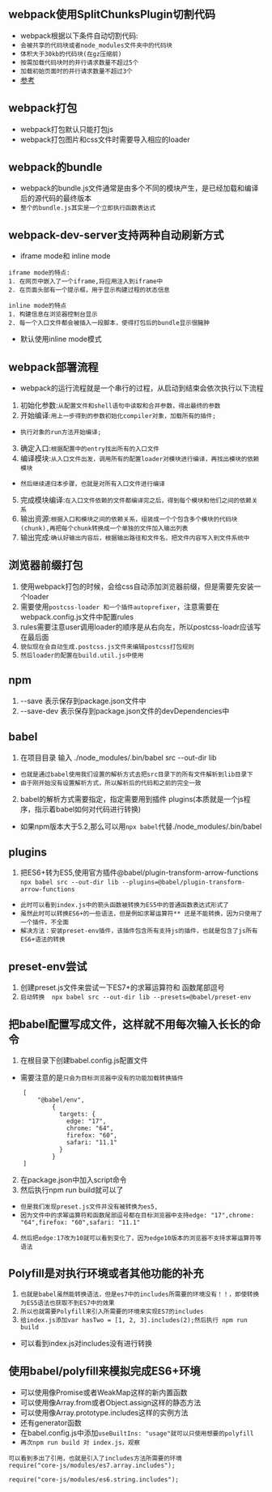 ## webpack使用SplitChunksPlugin切割代码
* webpack根据以下条件自动切割代码:
* `会被共享的代码块或者node_modules文件夹中的代码块`
* `体积大于30kb的代码块(在gz压缩前)`
* `按需加载代码块时的并行请求数量不超过5个`
* `加载初始页面时的并行请求数量不超过3个`
* [参考](https://www.jianshu.com/p/2cc8457f1a10)

## webpack打包
* webpack打包默认只能打包js
* webpack打包图片和css文件时需要导入相应的loader

## webpack的bundle
* webpack的bundle.js文件通常是由多个不同的模块产生，是已经加载和编译后的源代码的最终版本
* `整个的bundle.js其实是一个立即执行函数表达式`

## webpack-dev-server支持两种自动刷新方式
* iframe mode和 inline mode
```
iframe mode的特点:
1. 在网页中嵌入了一个iframe,将应用注入到iframe中
2. 在页面头部有一个提示框，用于显示构建过程的状态信息
```
```
inline mode的特点
1. 构建信息在浏览器控制台显示
2. 每一个入口文件都会被插入一段脚本，使得打包后的bundle显示很臃肿
```
* 默认使用inline mode模式

## webpack部署流程
* webpack的运行流程就是一个串行的过程，从启动到结束会依次执行以下流程
1. 初始化参数:`从配置文件和shell语句中读取和合并参数，得出最终的参数`
2. 开始编译:`用上一步得到的参数初始化compiler对象，加载所有的插件;`
* `执行对象的run方法开始编译;`
3. 确定入口:`根据配置中的entry找出所有的入口文件`
4. 编译模块:`从入口文件出发，调用所有的配置loader对模块进行编译，再找出模块的依赖模块`
* `然后继续递归本步骤，也就是对所有入口文件进行编译`
5. 完成模块编译:`在入口文件依赖的文件都编译完之后，得到每个模块和他们之间的依赖关系`
6. 输出资源:`根据入口和模块之间的依赖关系，组装成一个个包含多个模块的代码块(chunk),再把每个chunk转换成一个单独的文件加入输出列表`
7. 输出完成:`确认好输出内容后，根据输出路径和文件名，把文件内容写入到文件系统中`

## 浏览器前缀打包
1. 使用webpack打包的时候，会给css自动添加浏览器前缀，但是需要先安装一个loader
2. 需要使用`postcss-loader 和一个插件autoprefixer`，注意需要在webpack.config.js文件中配置rules
3. rules需要注意user调用loader的顺序是从右向左，所以postcss-loadr应该写在最后面
4. `貌似现在会自动生成.postcss.js文件来编辑postcss打包规则`
5. `然后loader的配置在build.util.js中使用`

## npm
1.  --save 表示保存到package.json文件中
2.  --save-dev 表示保存到package.json文件的devDependencies中

## babel
1. 在项目目录  输入 ./node_modules/.bin/babel src --out-dir lib
* `也就是通过babel使用我们设置的解析方式去把src目录下的所有文件解析到lib目录下`
* `由于刚开始没有设置解析方式，所以解析后的代码和之前的完全一致`
2. babel的解析方式需要指定，指定需要用到插件 plugins(本质就是一个js程序，指示着babel如何对代码进行转换)

* 如果npm版本大于5.2,那么可以用`npx babel`代替./node_modules/.bin/babel

## plugins
1. 把ES6+转为ES5,使用官方插件@babel/plugin-transform-arrow-functions
`npx babel src --out-dir lib --plugins=@babel/plugin-transform-arrow-functions`
* `此时可以看到index.js中的箭头函数被转换为ES5中的普通函数表达式形式了`
* `虽然此时可以转换ES6+的一些语法，但是例如求幂运算符** 还是不能转换，因为只使用了一个插件，不全面`
* `解决方法：安装preset-env插件，该插件包含所有支持js的插件，也就是包含了js所有ES6+语法的转换`

## preset-env尝试
1. 创建preset.js文件来尝试一下ES7+的求幂运算符和 函数尾部逗号
2. `启动转换  npx babel src --out-dir lib --presets=@babel/preset-env`

## 把babel配置写成文件，这样就不用每次输入长长的命令
1. 在根目录下创建babel.config.js配置文件
* 需要注意的是`只会为目标浏览器中没有的功能加载转换插件`
```
	[
		"@babel/env",
		    {
		      targets: {
		        edge: "17",
		        chrome: "64",
		        firefox: "60",
		        safari: "11.1"
		      }
		    }
	]
```
2. 在package.json中加入script命令
3. 然后执行npm run build就可以了
* `但是我们发现preset.js文件并没有被转换为es5,`
* `因为文件中的求幂运算符和函数尾部逗号都在目标浏览器中支持edge: "17",chrome: "64",firefox: "60",safari: "11.1"`
4. `然后把edge:17改为10就可以看到变化了，因为edge10版本的浏览器不支持求幂运算符等语法`

## Polyfill是对执行环境或者其他功能的补充
1. `也就是babel虽然能转换语法，但是es7中的includes所需要的环境没有！！，即使转换为ES5语法也获取不到ES7中的效果`
2. `所以也就需要Polyfill来引入所需要的环境来实现ES7的includes`
3. `给index.js添加var hasTwo = [1, 2, 3].includes(2);然后执行 npm run build`
* 可以看到index.js对includes没有进行转换

## 使用babel/polyfill来模拟完成ES6+环境
* 可以使用像Promise或者WeakMap这样的新内置函数
* 可以使用像Array.from或者Object.assign这样的静态方法
* 可以使用像Array.prototype.includes这样的实例方法
* 还有generator函数
* 在babel.config.js中添加`useBuiltIns: "usage"就可以只使用想要的polyfill`
* `再次npm run build 对 index.js，观察`
```
可以看到多出了引用，也就是引入了includes方法所需要的环境
require("core-js/modules/es7.array.includes");

require("core-js/modules/es6.string.includes");
```